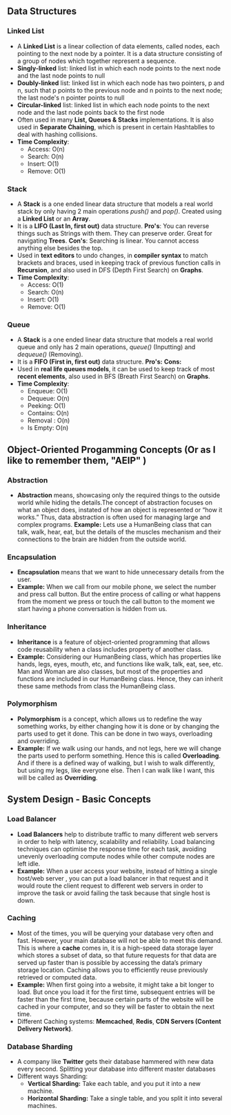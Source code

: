 
## Data Structures ##


### Linked List ###

* A **Linked List** is a linear collection of data elements, called nodes, each pointing to the next node by  a pointer. It is a data 
structure consisting of a group of nodes which together represent a sequence.
* **Singly-linked** list: linked list in which each node points to the next node and the last node points to null
* **Doubly-linked** list: linked list in which each node has two pointers, p and n, such that p points to the previous node and n points to the next node; the last node's n pointer points to null
* **Circular-linked** list: linked list in which each node points to the next node and the last node points back to the first node
* Often used in many **List, Queues & Stacks** implementations. It is also used in **Separate Chaining**, which is present in certain Hashtablles to deal with hashing collisions.
* **Time Complexity**:
    * Access: O(n)
    * Search: O(n)
    * Insert: O(1)
    * Remove: O(1)
    
   
### Stack ###   

* A **Stack** is a one ended linear data structure that models a real world stack by only having 2 main operations _push()_ and _pop()_.  Created using a **Linked List** or an **Array**.
* It is a **LIFO (Last In, first out)** data structure. **Pro's**: You can reverse things such as Strings with them. They can preserve order. Great for navigating **Trees**. **Con's**: Searching is linear. You cannot access anything else besides the top.
* Used in **text editors** to undo changes, in **compiler syntax** to match brackets and braces, used in keeping track of previous function calls in **Recursion**, and also used in DFS (Depth First Search) on **Graphs**.
* **Time Complexity**:
    * Access: O(1)
    * Search: O(n)
    * Insert: O(1)
    * Remove: O(1)

### Queue ###   

* A **Stack** is a one ended linear data structure that models a real world queue and only has 2 main operations, _queue()_ (Inputting) and _dequeue()_ (Removing).
* It is a **FIFO (First in, first out)** data structure. **Pro's:** **Cons:**
* Used in **real life queues models**, it can be used to keep track of most **recent elements**, also used in BFS (Breath First Search) on **Graphs**.
* **Time Complexity**:
    * Enqueue: O(1)
    * Dequeue: O(n)
    * Peeking: O(1)
    * Contains: O(n)
    * Removal : O(n)
    * Is Empty: O(n)














## Object-Oriented Progamming Concepts (Or as I like to remember them, "AEIP" ) ##

### Abstraction ###
* **Abstraction** means, showcasing only the required things to the outside world while hiding the details.The concept of abstraction focuses on what an object does, instated of how an object is represented or “how it works.” Thus, data abstraction is often used for managing large and complex programs. **Example:** Lets use a HumanBeing class that can talk, walk, hear, eat, but the details of the muscles mechanism and their connections to the brain are hidden from the outside world.

### Encapsulation ###
* **Encapsulation** means that we want to hide unnecessary details from the user. 
* **Example:** When we call from our mobile phone, we select the number and press call button. But the entire process of calling or what happens from the moment we press or touch the call button to the moment we start having a phone conversation is hidden from us.

### Inheritance ###
* **Inheritance** is a feature of object-oriented programming that allows code reusability when a class includes property of another class.
* **Example:** Considering our HumanBeing class, which has properties like hands, legs, eyes, mouth, etc, and functions like walk, talk, eat, see, etc. Man and Woman are also classes, but most of the properties and functions are included in our HumanBeing class. Hence, they can inherit these same methods from class the HumanBeing class.

### Polymorphism ###
* **Polymorphism** is a concept, which allows us to redefine the way something works, by either changing how it is done or by changing the parts used to get it done. This can be done in two ways, overloading and overriding. 
* **Example:** If we walk using our hands, and not legs, here we will change the parts used to perform something. Hence this is called **Overloading**. And if there is a defined way of walking, but I wish to walk differently, but using my legs, like everyone else. Then I can walk like I want, this will be called as **Overriding**.


## System Design - Basic Concepts ##

### Load Balancer ###
* **Load Balancers** help to distribute traffic to many different web servers in order to help with latency, scalability and reliability. Load balancing techniques can optimise the response time for each task, avoiding unevenly overloading compute nodes while other compute nodes are left idle.
* **Example:**  When a user access your website, instead of hitting a single host/web server , you can put a load balancer in that request and it would route the client request to different web servers in order to improve the task or avoid failing the task because that single host is down.

### Caching ###
* Most of the times, you will be querying your database very often and fast. However, your main database will not be able to meet this demand. This is where a **cache** comes in, it is a high-speed data storage layer which stores a subset of data,  so that future requests for that data are served up faster than is possible by accessing the data’s primary storage location. Caching allows you to efficiently reuse previously retrieved or computed data.
* **Example:** When first going into a website, it might take a bit longer to load. But once you load it for the first time, subsequent entries will be faster than the first time, because certain parts of the website will be cached in your computer, and so they will be faster to obtain the next time.
* Different Caching systems: **Memcached**, **Redis**, **CDN Servers (Content Delivery Network)**.


### Database Sharding ##
* A company like **Twitter** gets their database hammered with new data every second. Splitting your database into different master databases
* Different ways Sharding: 
    * **Vertical Sharding:** Take each table, and you put it into a new machine.
    * **Horizontal Sharding:** Take a single table, and you split it into several machines.


